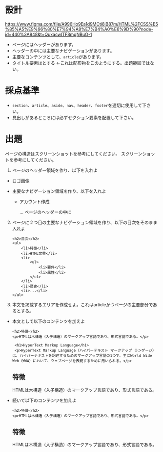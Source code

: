 # 設計
https://www.figma.com/file/A996Ho9Ea1d9MCti8iB87m/HTML%2FCSS%E5%85%A5%E9%96%80%E7%94%A8%E7%B4%A0%E6%9D%90?node-id=440%3A848&t=QuxacwITF8mgNBuO-1

- ページにはヘッダーがあります。
- ヘッダーの中には主要なナビゲーションがあります。
- 主要なコンテンツとして、`article`があります。
- タイトル要素は<title>Wikipediaのページ構造を真似る</title>とする ←これは配布物をこのようにする。出題範囲ではない。

# 採点基準

- `section`、`article`、`aside`、`nav`、`header`、`footer`を適切に使用して下さい。
- 見出しがあるところには必ずセクション要素を配置して下さい。

# 出題

ページの構造はスクリーンショットを参考にしてください。
スクリーンショットを参考にしてください。

1. ページのヘッダー領域を作り、以下を入れよ
  - <p>ロゴ画像</p>
  - 主要なナビゲーション領域を作り、以下を入れよ
    - <p>アカウント作成</p> ... ページのヘッダーの中に
2. ページに２つ目の主要なナビゲーション領域を作り、以下の目次をそのまま入れよ
	```
	<h2>目次</h2>
	<ul>
		<li>特徴</li>
		<li>HTML文書</li>
		<li>
			<ul>
				<li>要件</li>
				<li>属性</li>
			</ul>
		</li>
		<li>歴史</li>
		<li>...</li>
	</ul>
	```
3. 本文を掲載するエリアを作成せよ。これはarticleかつページの主要部分であるとする。
  - 本文として以下のコンテンツを加えよ
    ```
	<h2>特徴</h2>
	<p>HTMLは木構造（入子構造）のマークアップ言語であり、形式言語である。</p>

	 <h1>HyperText Markup Language</h1>
	 <p>HyperText Markup Language（ハイパーテキスト マークアップ ランゲージ）は、ハイパーテキストを記述するためのマークアップ言語の1つで、主にWorld Wide Web（WWW）において、ウェブページを表現するために用いられる。</p>
    ```
	<h2>特徴</h2>
	<p>HTMLは木構造（入子構造）のマークアップ言語であり、形式言語である。</p>

  - 続いて以下のコンテンツを加えよ
    ```
	<h2>特徴</h2>
	<p>HTMLは木構造（入子構造）のマークアップ言語であり、形式言語である。</p>
    ```
	<h2>特徴</h2>
	<p>HTMLは木構造（入子構造）のマークアップ言語であり、形式言語である。</p>


